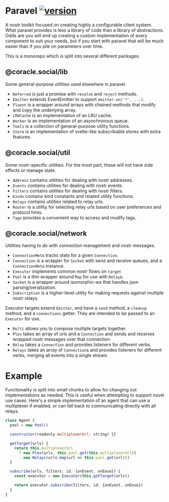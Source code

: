 # Paravel [![version](https://badgen.net/npm/v/paravel)](https://npmjs.com/package/paravel)

A nostr toolkit focused on creating highly a configurable client system. What paravel provides is less a library of code than a library of abstractions. Odds are you will end up creating a custom implementation of every component to suit your needs, but if you start with paravel that will be much easier than if you pile on parameters over time.

This is a monorepo which is split into several different packages.

## @coracle.social/lib

Some general-purpose utilities used elsewhere in paravel.

- `Deferred` is just a promise with `resolve` and `reject` methods.
- `Emitter` extends EventEmitter to support `emitter.on('*', ...)`.
- `Fluent` is a wrapper around arrays with chained methods that modify and copy the underlying array.
- `LRUCache` is an implementation of an LRU cache.
- `Worker` is an implementation of an asynchronous queue.
- `Tools` is a collection of general-purpose utility functions.
- `Store` is an implementation of svelte-like subscribable stores with extra features.

## @coracle.social/util

Some nostr-specific utilities. For the most part, these will not have side effects or manage state.

- `Address` contains utilities for dealing with nostr addresses.
- `Events` contains utilities for dealing with nostr events.
- `Filters` contains utilities for dealing with nostr filters.
- `Kinds` contains kind constants and related utility functions.
- `Relays` contains utilities related to relay urls.
- `Router` is a utility for selecting relay urls based on user preferences and protocol hints.
- `Tags` provides a convenient way to access and modify tags.

## @coracle.social/network

Utilities having to do with connection management and nostr messages.

- `ConnectionMeta` tracks stats for a given `Connection`.
- `Connection` is a wrapper for `Socket` with send and receive queues, and a `ConnectionMeta` instance.
- `Executor` implements common nostr flows on `target`
- `Pool` is a thin wrapper around `Map` for use with `Relay`s.
- `Socket` is a wrapper around isomorphic-ws that handles json parsing/serialization.
- `Subscription` is a higher-level utility for making requests against multiple nostr relays.

Executor targets extend `Emitter`, and have a `send` method, a `cleanup` method, and a `connections` getter. They are intended to be passed to an `Executor` for use.

- `Multi` allows you to compose multiple targets together.
- `Plex` takes an array of urls and a `Connection` and sends and receives wrapped nostr messages over that connection.
- `Relay` takes a `Connection` and provides listeners for different verbs.
- `Relays` takes an array of `Connection`s and provides listeners for different verbs, merging all events into a single stream.

# Example

Functionality is split into small chunks to allow for changing out implementations as needed. This is useful when attempting to support novel use cases. Here's a simple implementation of an agent that can use a multiplexer if enabled, or can fall back to communicating directly with all relays.

```javascript
class Agent {
  pool = new Pool()

  constructor(readonly multiplexerUrl: string) {}

  getTarget(urls) {
    return this.multiplexerUrl
      ? new Plex(urls, this.pool.get(this.multiplexerUrl))
      : new Relays(urls.map(url => this.pool.get(url)))
  }

  subscribe(urls, filters, id, {onEvent, onEose}) {
    const executor = new Executor(this.getTarget(urls))

    return executor.subscribe(filters, id, {onEvent, onEose})
  }
}
```
